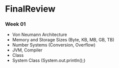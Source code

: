 # FinalReview
### Week 01
* Von Neumann Architecture [  ](https://github.com/gaoliyao/FinalReview/wiki/Von-Neumann-Architecture)
* Memory and Storage Sizes (Byte, KB, MB, GB, TB)
* Number Systems (Conversion, Overflow)
* JVM, Compiler
* Class
* System Class (System.out.println();)
